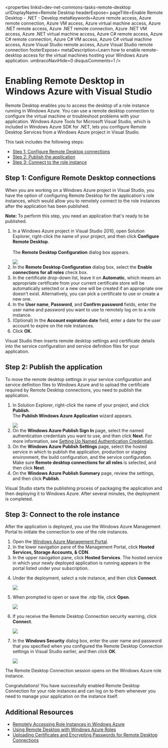 <properties
linkid=dev-net-commons-tasks-remote-desktop
urlDisplayName=Remote Desktop
headerExpose=
pageTitle=Enable Remote Desktop - .NET - Develop
metaKeywords=Azure remote access, Azure remote connection, Azure VM access, Azure virtual machine access, Azure .NET remote access, Azure .NET remote connection, Azure .NET VM access, Azure .NET virtual machine access, Azure C# remote access, Azure C# remote connection, Azure C# VM access, Azure C# virtual machine access, Azure Visual Studio remote access, Azure Visual Studio remote connection
footerExpose=
metaDescription=Learn how to enable remote-desktop access for the virtual machines hosting your Windows Azure application. 
umbracoNaviHide=0
disqusComments=1
/>
<h1>Enabling Remote Desktop in Windows Azure with Visual Studio</h1>
<p>Remote Desktop enables you to access the desktop of a role instance running in Windows Azure. You can use a remote desktop connection to configure the virtual machine or troubleshoot problems with your application. Windows Azure Tools for Microsoft Visual Studio, which is included in Windows Azure SDK for .NET, lets you configure Remote Desktop Services from a Windows Azure project in Visual Studio.</p>
<p>This task includes the following steps:</p>
<ul>
<li><a href="#step1">Step 1: Configure Remote Desktop connections</a></li>
<li><a href="#step2">Step 2: Publish the application</a></li>
<li><a href="#step3">Step 3: Connect to the role instance</a></li>
</ul>
<h2>Step 1: Configure Remote Desktop connections</h2>
<p>When you are working on a Windows Azure project in Visual Studio, you have the option of configuring Remote Desktop for the application's role instances, which would allow you to remotely connect to the role instances after the application has been published.</p>
<p><strong>Note: </strong>To perform this step, you need an application that's ready to be published.</p>
<ol>
<li>
<p>In a Windows Azure project in Visual Studio 2010, open Solution Explorer, right-click the name of your project, and then click <strong>Configure Remote Desktop</strong>.<br /><br /> The <strong>Remote Desktop Configuration</strong> dialog box appears.</p>
<img src="/media/net/common-task-remote-desktop-dotnet-01.png"/></li>
<li>In the <strong>Remote Desktop Configuration</strong> dialog box, select the <strong>Enable connections for all roles</strong> check box.</li>
<li>In the certificate drop-down list, leave it on <strong>Automatic</strong>, which means an appropriate certificate from your current certificate store will be automatically selected or a new one will be created if an appropriate one doesn't exist. Alternatively, you can pick a certificate to use or create a new one.</li>
<li>In the <strong>User name</strong>, <strong>Password</strong>, and <strong> Confirm password</strong> fields, enter the user name and password you want to use to remotely log on to a role instance.</li>
<li>(Optional) In the <strong>Account expiration date</strong> field, enter a date for the user account to expire on the role instances.</li>
<li>Click <strong>OK</strong>.</li>
</ol>
<p>Visual Studio then inserts remote desktop settings and certificate details into the service configuration and service definition files for your application.</p>
<h2><a name="step2"></a>Step 2: Publish the application</h2>
<p>To move the remote desktop settings in your service configuration and service definition files to Windows Azure and to upload the certificate required by Remote Desktop connections, you need to publish the application.</p>
<ol>
<li>
<p>In Solution Explorer, right-click the name of your project, and click <strong>Publish</strong>.<br /> The <strong>Publish Windows Azure Application</strong> wizard appears.</p>
<img src="/media/net/common-task-remote-desktop-dotnet-02.png"/></li>
<li>On the <strong>Windows Azure Publish Sign In</strong> page, select the named authentication credentials you want to use, and then click <strong>Next</strong>. For more information, see <a href="http://msdn.microsoft.com/en-us/library/windowsazure/ff683676.aspx">Setting Up Named Authentication Credentials</a>.</li>
<li>On the <strong>Windows Azure Publish Settings</strong> page, select the hosted service in which to publish the application, production or staging environment, the build configuration, and the service configuration. Make sure <strong>Remote desktop connections for all roles</strong> is selected, and then click <strong>Next</strong>.</li>
<li>On the <strong>Windows Azure Publish Summary</strong> page, review the settings, and then click <strong>Publish</strong>.</li>
</ol>
<p>Visual Studio starts the publishing process of packaging the application and then deploying it to Windows Azure. After several minutes, the deployment is completed.</p>
<h2><a name="step3"></a>Step 3: Connect to the role instance</h2>
<p>After the application is deployed, you use the Windows Azure Management Portal to initiate the connection to one of the role instances.</p>
<ol>
<li>Open the <a href="http://windows.azure.com/">Windows Azure Management Portal</a>.</li>
<li>In the lower navigation pane of the Management Portal, click <strong>Hosted Services, Storage Accounts, &amp; CDN</strong>.</li>
<li>In the upper navigation pane, click <strong>Hosted Services</strong>. The hosted service in which your newly deployed application is running appears in the portal listed under your subscription.</li>
<li>
<p>Under the deployment, select a role instance, and then click <strong>Connect</strong>.</p>
<img src="/media/net/common-task-remote-desktop-dotnet-03.png"/></li>
<li>
<p>When prompted to open or save the .rdp file, click <strong>Open</strong>.</p>
<img src="/media/net/common-task-remote-desktop-dotnet-04.png"/></li>
<li>
<p>If you receive the Remote Desktop Connection security warning, click <strong>Connect</strong>.</p>
<img src="/media/net/common-task-remote-desktop-dotnet-05.png"/></li>
<li>
<p>In the <strong>Windows Security</strong> dialog box, enter the user name and password that you specified when you configured the Remote Desktop Connection settings in Visual Studio earlier, and then click <strong>OK</strong>.</p>
<img src="/media/net/common-task-remote-desktop-dotnet-06.png"/></li>
</ol>
<p>The Remote Desktop Connection session opens on the Windows Azure role instance.</p>
<p>Congratulations! You have successfully enabled Remote Desktop Connection for your role instances and can log on to them whenever you need to manage your application on the instance itself.</p>
<h2>Additional Resources</h2>
<ul>
<li><a href="http://msdn.microsoft.com/en-us/library/windowsazure/hh124107.aspx">Remotely Accessing Role Instances in Windows Azure</a></li>
<li><a href="http://msdn.microsoft.com/en-us/library/windowsazure/gg443832.aspx">Using Remote Desktop with Windows Azure Roles</a></li>
<li><a href="http://msdn.microsoft.com/en-us/library/windowsazure/hh403987.aspx">Uploading Certificates and Encrypting Passwords for Remote Desktop Connections</a></li>
</ul>